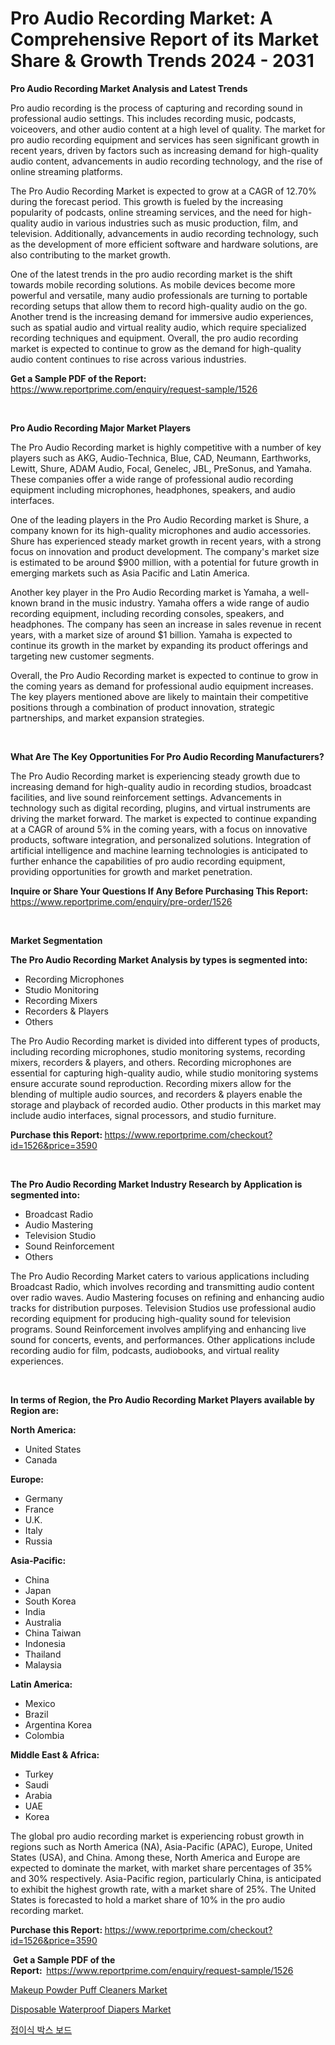 <p><h1>Pro Audio Recording Market: A Comprehensive Report of its Market Share & Growth Trends 2024 - 2031</h1></p><p><strong>Pro Audio Recording Market Analysis and Latest Trends</strong></p>
<p><p>Pro audio recording is the process of capturing and recording sound in professional audio settings. This includes recording music, podcasts, voiceovers, and other audio content at a high level of quality. The market for pro audio recording equipment and services has seen significant growth in recent years, driven by factors such as increasing demand for high-quality audio content, advancements in audio recording technology, and the rise of online streaming platforms.</p><p>The Pro Audio Recording Market is expected to grow at a CAGR of 12.70% during the forecast period. This growth is fueled by the increasing popularity of podcasts, online streaming services, and the need for high-quality audio in various industries such as music production, film, and television. Additionally, advancements in audio recording technology, such as the development of more efficient software and hardware solutions, are also contributing to the market growth.</p><p>One of the latest trends in the pro audio recording market is the shift towards mobile recording solutions. As mobile devices become more powerful and versatile, many audio professionals are turning to portable recording setups that allow them to record high-quality audio on the go. Another trend is the increasing demand for immersive audio experiences, such as spatial audio and virtual reality audio, which require specialized recording techniques and equipment. Overall, the pro audio recording market is expected to continue to grow as the demand for high-quality audio content continues to rise across various industries.</p></p>
<p><strong>Get a Sample PDF of the Report:&nbsp;</strong> <a href="https://www.reportprime.com/enquiry/request-sample/1526">https://www.reportprime.com/enquiry/request-sample/1526</a></p>
<p>&nbsp;</p>
<p><strong>Pro Audio Recording Major Market Players</strong></p>
<p><p>The Pro Audio Recording market is highly competitive with a number of key players such as AKG, Audio-Technica, Blue, CAD, Neumann, Earthworks, Lewitt, Shure, ADAM Audio, Focal, Genelec, JBL, PreSonus, and Yamaha. These companies offer a wide range of professional audio recording equipment including microphones, headphones, speakers, and audio interfaces.</p><p>One of the leading players in the Pro Audio Recording market is Shure, a company known for its high-quality microphones and audio accessories. Shure has experienced steady market growth in recent years, with a strong focus on innovation and product development. The company's market size is estimated to be around $900 million, with a potential for future growth in emerging markets such as Asia Pacific and Latin America.</p><p>Another key player in the Pro Audio Recording market is Yamaha, a well-known brand in the music industry. Yamaha offers a wide range of audio recording equipment, including recording consoles, speakers, and headphones. The company has seen an increase in sales revenue in recent years, with a market size of around $1 billion. Yamaha is expected to continue its growth in the market by expanding its product offerings and targeting new customer segments.</p><p>Overall, the Pro Audio Recording market is expected to continue to grow in the coming years as demand for professional audio equipment increases. The key players mentioned above are likely to maintain their competitive positions through a combination of product innovation, strategic partnerships, and market expansion strategies.</p></p>
<p>&nbsp;</p>
<p><strong>What Are The Key Opportunities For Pro Audio Recording Manufacturers?</strong></p>
<p><p>The Pro Audio Recording market is experiencing steady growth due to increasing demand for high-quality audio in recording studios, broadcast facilities, and live sound reinforcement settings. Advancements in technology such as digital recording, plugins, and virtual instruments are driving the market forward. The market is expected to continue expanding at a CAGR of around 5% in the coming years, with a focus on innovative products, software integration, and personalized solutions. Integration of artificial intelligence and machine learning technologies is anticipated to further enhance the capabilities of pro audio recording equipment, providing opportunities for growth and market penetration.</p></p>
<p><strong>Inquire or Share Your Questions If Any Before Purchasing This Report:</strong> <a href="https://www.reportprime.com/enquiry/pre-order/1526">https://www.reportprime.com/enquiry/pre-order/1526</a></p>
<p>&nbsp;</p>
<p><strong>Market Segmentation</strong></p>
<p><strong>The Pro Audio Recording Market Analysis by types is segmented into:</strong></p>
<p><ul><li>Recording Microphones</li><li>Studio Monitoring</li><li>Recording Mixers</li><li>Recorders & Players</li><li>Others</li></ul></p>
<p><p>The Pro Audio Recording market is divided into different types of products, including recording microphones, studio monitoring systems, recording mixers, recorders & players, and others. Recording microphones are essential for capturing high-quality audio, while studio monitoring systems ensure accurate sound reproduction. Recording mixers allow for the blending of multiple audio sources, and recorders & players enable the storage and playback of recorded audio. Other products in this market may include audio interfaces, signal processors, and studio furniture.</p></p>
<p><strong>Purchase this Report:&nbsp;</strong><a href="https://www.reportprime.com/checkout?id=1526&price=3590">https://www.reportprime.com/checkout?id=1526&price=3590</a></p>
<p>&nbsp;</p>
<p><strong>The Pro Audio Recording Market Industry Research by Application is segmented into:</strong></p>
<p><ul><li>Broadcast Radio</li><li>Audio Mastering</li><li>Television Studio</li><li>Sound Reinforcement</li><li>Others</li></ul></p>
<p><p>The Pro Audio Recording Market caters to various applications including Broadcast Radio, which involves recording and transmitting audio content over radio waves. Audio Mastering focuses on refining and enhancing audio tracks for distribution purposes. Television Studios use professional audio recording equipment for producing high-quality sound for television programs. Sound Reinforcement involves amplifying and enhancing live sound for concerts, events, and performances. Other applications include recording audio for film, podcasts, audiobooks, and virtual reality experiences.</p></p>
<p>&nbsp;</p>
<p><strong>In terms of Region, the Pro Audio Recording Market Players available by Region are:</strong></p>
<p>
    <p> <strong> North America: </strong>
        <ul>
            <li>United States</li>
            <li>Canada</li>
        </ul>
        </p> 
    <p> <strong> Europe: </strong>
        <ul>
            <li>Germany</li>
            <li>France</li>
            <li>U.K.</li>
            <li>Italy</li>
            <li>Russia</li>
        </ul>
        </p> 
    <p> <strong> Asia-Pacific: </strong>
        <ul>
            <li>China</li>
            <li>Japan</li>
            <li>South Korea</li>
            <li>India</li>
            <li>Australia</li>
            <li>China Taiwan</li>
            <li>Indonesia</li>
            <li>Thailand</li>
            <li>Malaysia</li>
        </ul>
        </p> 
    <p> <strong> Latin America: </strong>
        <ul>
            <li>Mexico</li>
            <li>Brazil</li>
            <li>Argentina Korea</li>
            <li>Colombia</li>
        </ul>
        </p> 
    <p> <strong> Middle East & Africa: </strong>
        <ul>
            <li>Turkey</li>
            <li>Saudi</li>
            <li>Arabia</li>
            <li>UAE</li>
            <li>Korea</li>
        </ul>
    </p>
    </p>
<p><p>The global pro audio recording market is experiencing robust growth in regions such as North America (NA), Asia-Pacific (APAC), Europe, United States (USA), and China. Among these, North America and Europe are expected to dominate the market, with market share percentages of 35% and 30% respectively. Asia-Pacific region, particularly China, is anticipated to exhibit the highest growth rate, with a market share of 25%. The United States is forecasted to hold a market share of 10% in the pro audio recording market.</p></p>
<p><strong>Purchase this Report: </strong><a href="https://www.reportprime.com/checkout?id=1526&price=3590">https://www.reportprime.com/checkout?id=1526&price=3590</a></p>
<p>&nbsp;<strong>Get a Sample PDF of the Report:&nbsp;&nbsp;</strong><a href="https://www.reportprime.com/enquiry/request-sample/1526">https://www.reportprime.com/enquiry/request-sample/1526</a></p>
<p><strong></strong></p>
<p><p><a href="https://github.com/mabutironaldo/Market-Research-Report-List-3/blob/main/makeup-powder-puff-cleaners-market.md">Makeup Powder Puff Cleaners Market</a></p><p><a href="https://github.com/biheemgalvinlouises6hokrh3h/Market-Research-Report-List-1/blob/main/disposable-waterproof-diapers-market.md">Disposable Waterproof Diapers Market</a></p><p><a href="https://github.com/plelbej847484502/Market-Research-Report-List-1/blob/main/16255248955.md">접이식 박스 보드</a></p></p>